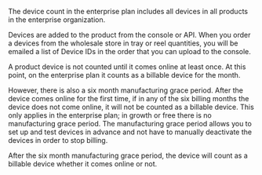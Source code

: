 The device count in the enterprise plan includes all devices in all products in the enterprise organization.

Devices are added to the product from the console or API. When you order a devices from the wholesale store in tray or reel quantities, you will be emailed a list of Device IDs in the order that you can upload to the console.

A product device is not counted until it comes online at least once. At this point, on the enterprise plan it counts as a billable device for the month.

However, there is also a six month manufacturing grace period. After the device comes online for the first time, if in any of the six billing months the device does not come online, it will not be counted as a billable device. This only applies in the enterprise plan; in growth or free there is no manufacturing grace period. The manufacturing grace period allows you to set up and test devices in advance and not have to manually deactivate the devices in order to stop billing.

After the six month manufacturing grace period, the device will count as a billable device whether it comes online or not.


